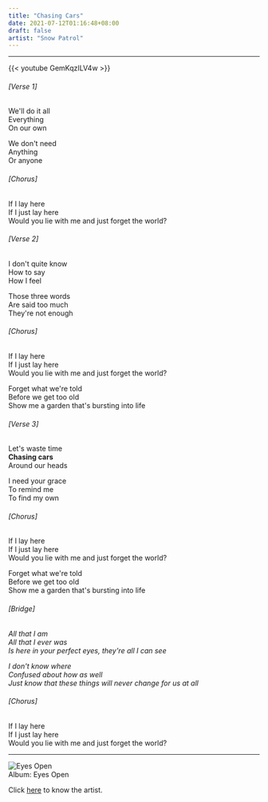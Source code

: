 ```yaml
---
title: "Chasing Cars"
date: 2021-07-12T01:16:48+08:00
draft: false
artist: "Snow Patrol"
---
```

---
{{< youtube GemKqzILV4w >}}
###### [Verse 1]
We'll do it all  
Everything  
On our own  

We don't need  
Anything  
Or anyone  
###### [Chorus]
If I lay here  
If I just lay here  
Would you lie with me and just forget the world?  
###### [Verse 2]
I don't quite know  
How to say  
How I feel  

Those three words  
Are said too much  
They're not enough  
###### [Chorus]
If I lay here  
If I just lay here  
Would you lie with me and just forget the world?  

Forget what we're told  
Before we get too old  
Show me a garden that's bursting into life  
###### [Verse 3]
Let's waste time  
__Chasing cars__  
Around our heads  

I need your grace  
To remind me  
To find my own  
###### [Chorus]
If I lay here  
If I just lay here  
Would you lie with me and just forget the world?  

Forget what we're told  
Before we get too old  
Show me a garden that's bursting into life  
###### [Bridge]
*All that I am*  
*All that I ever was*  
*Is here in your perfect eyes, they're all I can see*  

*I don't know where*  
*Confused about how as well*  
*Just know that these things will never change for us at all*  
###### [Chorus]
If I lay here  
If I just lay here  
Would you lie with me and just forget the world?  
***
![Eyes Open](/EyesOpen.jpg)  
Album: Eyes Open


Click [here](https://en.wikipedia.org/wiki/Snow_Patrol) to know the artist.
